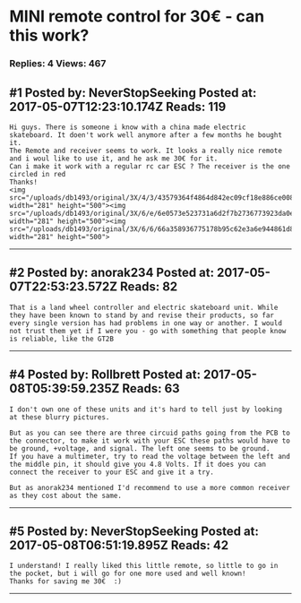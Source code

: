 # MINI remote control for 30€ - can this work?

### Replies: 4 Views: 467

## \#1 Posted by: NeverStopSeeking Posted at: 2017-05-07T12:23:10.174Z Reads: 119

```
Hi guys. There is someone i know with a china made electric skateboard. It doen't work well anymore after a few months he bought it.
The Remote and receiver seems to work. It looks a really nice remote and i woul like to use it, and he ask me 30€ for it.
Can i make it work with a regular rc car ESC ? The receiver is the one circled in red
Thanks!
<img src="/uploads/db1493/original/3X/4/3/43579364f4864d842ec09cf18e886ce00864ab06.png" width="281" height="500"><img src="/uploads/db1493/original/3X/6/e/6e0573e523731a6d2f7b2736773923da0ea6b189.png" width="281" height="500"><img src="/uploads/db1493/original/3X/6/6/66a358936775178b95c62e3a6e944861d8b3169d.png" width="281" height="500">
```

---
## \#2 Posted by: anorak234 Posted at: 2017-05-07T22:53:23.572Z Reads: 82

```
That is a land wheel controller and electric skateboard unit. While they have been known to stand by and revise their products, so far every single version has had problems in one way or another. I would not trust them yet if I were you - go with something that people know is reliable, like the GT2B
```

---
## \#4 Posted by: Rollbrett Posted at: 2017-05-08T05:39:59.235Z Reads: 63

```
I don't own one of these units and it's hard to tell just by looking at these blurry pictures.

But as you can see there are three circuid paths going from the PCB to the connector, to make it work with your ESC these paths would have to be ground, +voltage, and signal. The left one seems to be ground. 
If you have a multimeter, try to read the voltage between the left and the middle pin, it should give you 4.8 Volts. If it does you can connect the receiver to your ESC and give it a try.

But as anorak234 mentioned I'd recommend to use a more common receiver as they cost about the same.
```

---
## \#5 Posted by: NeverStopSeeking Posted at: 2017-05-08T06:51:19.895Z Reads: 42

```
I understand! I really liked this little remote, so little to go in the pocket, but i will go for one more used and well known! 
Thanks for saving me 30€  :)
```

---
